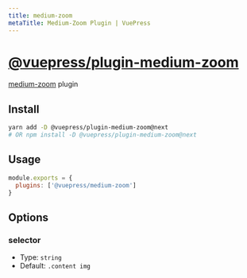 ```yaml
---
title: medium-zoom
metaTitle: Medium-Zoom Plugin | VuePress
---
```


# [@vuepress/plugin-medium-zoom](https://github.com/vuejs/vuepress/tree/master/packages/%40vuepress/plugin-medium-zoom)

[medium-zoom](https://github.com/francoischalifour/medium-zoom) plugin

## Install

```bash
yarn add -D @vuepress/plugin-medium-zoom@next
# OR npm install -D @vuepress/plugin-medium-zoom@next
```

## Usage

```javascript
module.exports = {
  plugins: ['@vuepress/medium-zoom'] 
}
```

## Options

### selector

- Type: `string`
- Default: `.content img`
